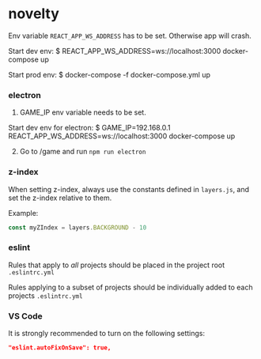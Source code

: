 # novelty

Env variable `REACT_APP_WS_ADDRESS` has to be set. 
Otherwise app will crash.

Start dev env:
$ REACT_APP_WS_ADDRESS=ws://localhost:3000 docker-compose up

Start prod env:
$ docker-compose -f docker-compose.yml up

### electron

1. GAME_IP env variable needs to be set.

Start dev env for electron:
$ GAME_IP=192.168.0.1 REACT_APP_WS_ADDRESS=ws://localhost:3000 docker-compose up

2. Go to /game and run `npm run electron`

### z-index

When setting z-index, always use the constants defined in `layers.js`, and set the z-index relative to them.

Example:

```js
const myZIndex = layers.BACKGROUND - 10
```

### eslint

Rules that apply to _all_ projects should be placed in the project root `.eslintrc.yml`

Rules applying to a subset of projects should be individually added to each projects `.eslintrc.yml`

### VS Code

It is strongly recommended to turn on the following settings:

```json
"eslint.autoFixOnSave": true,
```
